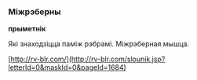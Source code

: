 ### Міжрэберны
**прыметнік**

Які знаходзіцца паміж рэбрамі. Міжрэберная мышца.

<a rel="author">[http://rv-blr.com/](http://rv-blr.com/slounik.jsp?letterId=0&maskId=0&pageId=1684)</a>
